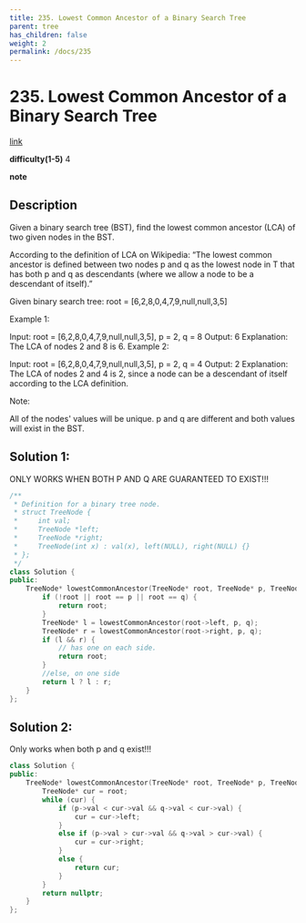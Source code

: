 ```yaml
---
title: 235. Lowest Common Ancestor of a Binary Search Tree
parent: tree
has_children: false
weight: 2
permalink: /docs/235
---
```

# 235. Lowest Common Ancestor of a Binary Search Tree
[link](https://leetcode.com/problems/lowest-common-ancestor-of-a-binary-search-tree/)

**difficulty(1-5)**
4

**note**

## Description
Given a binary search tree (BST), find the lowest common ancestor (LCA) of two given nodes in the BST.

According to the definition of LCA on Wikipedia: “The lowest common ancestor is defined between two nodes p and q as the lowest node in T that has both p and q as descendants (where we allow a node to be a descendant of itself).”

Given binary search tree:  root = [6,2,8,0,4,7,9,null,null,3,5]


 

Example 1:

Input: root = [6,2,8,0,4,7,9,null,null,3,5], p = 2, q = 8
Output: 6
Explanation: The LCA of nodes 2 and 8 is 6.
Example 2:

Input: root = [6,2,8,0,4,7,9,null,null,3,5], p = 2, q = 4
Output: 2
Explanation: The LCA of nodes 2 and 4 is 2, since a node can be a descendant of itself according to the LCA definition.
 

Note:

All of the nodes' values will be unique.
p and q are different and both values will exist in the BST.

## Solution 1: 
ONLY WORKS WHEN BOTH P AND Q ARE GUARANTEED TO EXIST!!!
```c++
/**
 * Definition for a binary tree node.
 * struct TreeNode {
 *     int val;
 *     TreeNode *left;
 *     TreeNode *right;
 *     TreeNode(int x) : val(x), left(NULL), right(NULL) {}
 * };
 */
class Solution {
public:
    TreeNode* lowestCommonAncestor(TreeNode* root, TreeNode* p, TreeNode* q) {
        if (!root || root == p || root == q) {
            return root;
        }
        TreeNode* l = lowestCommonAncestor(root->left, p, q);
        TreeNode* r = lowestCommonAncestor(root->right, p, q);
        if (l && r) {
            // has one on each side.
            return root;
        }
        //else, on one side
        return l ? l : r;
    }
};
```

## Solution 2: 
Only works when both p and q exist!!!

```c++
class Solution {
public:
    TreeNode* lowestCommonAncestor(TreeNode* root, TreeNode* p, TreeNode* q) {
        TreeNode* cur = root;
        while (cur) {
            if (p->val < cur->val && q->val < cur->val) {
                cur = cur->left;
            }
            else if (p->val > cur->val && q->val > cur->val) {
                cur = cur->right;
            }
            else {
                return cur;
            }
        }
        return nullptr; 
    }
};
```